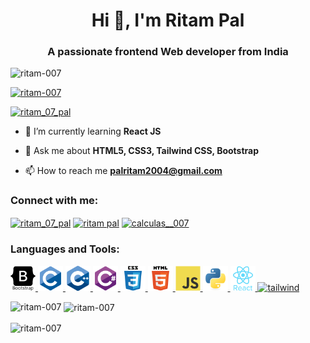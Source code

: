 <h1 align="center">Hi 👋, I'm Ritam Pal</h1>
<h3 align="center">A passionate frontend Web developer from India</h3>

<p align="left"> <img src="https://komarev.com/ghpvc/?username=ritam-007&label=Profile%20views&color=0e75b6&style=flat" alt="ritam-007" /> </p>

<p align="left"> <a href="https://github.com/ryo-ma/github-profile-trophy"><img src="https://github-profile-trophy.vercel.app/?username=ritam-007" alt="ritam-007" /></a> </p>

<p align="left"> <a href="https://twitter.com/ritam_07_pal" target="blank"><img src="https://img.shields.io/twitter/follow/ritam_07_pal?logo=twitter&style=for-the-badge" alt="ritam_07_pal" /></a> </p>

- 🌱 I’m currently learning **React JS**

- 💬 Ask me about **HTML5, CSS3, Tailwind CSS, Bootstrap**

- 📫 How to reach me **palritam2004@gmail.com**

<h3 align="left">Connect with me:</h3>
<p align="left">
<a href="https://twitter.com/ritam_07_pal" target="blank"><img align="center" src="https://raw.githubusercontent.com/rahuldkjain/github-profile-readme-generator/master/src/images/icons/Social/twitter.svg" alt="ritam_07_pal" height="30" width="40" /></a>
<a href="https://fb.com/ritam pal" target="blank"><img align="center" src="https://raw.githubusercontent.com/rahuldkjain/github-profile-readme-generator/master/src/images/icons/Social/facebook.svg" alt="ritam pal" height="30" width="40" /></a>
<a href="https://instagram.com/calculas__007" target="blank"><img align="center" src="https://raw.githubusercontent.com/rahuldkjain/github-profile-readme-generator/master/src/images/icons/Social/instagram.svg" alt="calculas__007" height="30" width="40" /></a>
</p>

<h3 align="left">Languages and Tools:</h3>
<p align="left"> <a href="https://getbootstrap.com" target="_blank" rel="noreferrer"> <img src="https://raw.githubusercontent.com/devicons/devicon/master/icons/bootstrap/bootstrap-plain-wordmark.svg" alt="bootstrap" width="40" height="40"/> </a> <a href="https://www.cprogramming.com/" target="_blank" rel="noreferrer"> <img src="https://raw.githubusercontent.com/devicons/devicon/master/icons/c/c-original.svg" alt="c" width="40" height="40"/> </a> <a href="https://www.w3schools.com/cpp/" target="_blank" rel="noreferrer"> <img src="https://raw.githubusercontent.com/devicons/devicon/master/icons/cplusplus/cplusplus-original.svg" alt="cplusplus" width="40" height="40"/> </a> <a href="https://www.w3schools.com/cs/" target="_blank" rel="noreferrer"> <img src="https://raw.githubusercontent.com/devicons/devicon/master/icons/csharp/csharp-original.svg" alt="csharp" width="40" height="40"/> </a> <a href="https://www.w3schools.com/css/" target="_blank" rel="noreferrer"> <img src="https://raw.githubusercontent.com/devicons/devicon/master/icons/css3/css3-original-wordmark.svg" alt="css3" width="40" height="40"/> </a> <a href="https://www.w3.org/html/" target="_blank" rel="noreferrer"> <img src="https://raw.githubusercontent.com/devicons/devicon/master/icons/html5/html5-original-wordmark.svg" alt="html5" width="40" height="40"/> </a> <a href="https://developer.mozilla.org/en-US/docs/Web/JavaScript" target="_blank" rel="noreferrer"> <img src="https://raw.githubusercontent.com/devicons/devicon/master/icons/javascript/javascript-original.svg" alt="javascript" width="40" height="40"/> </a> <a href="https://www.python.org" target="_blank" rel="noreferrer"> <img src="https://raw.githubusercontent.com/devicons/devicon/master/icons/python/python-original.svg" alt="python" width="40" height="40"/> </a> <a href="https://reactjs.org/" target="_blank" rel="noreferrer"> <img src="https://raw.githubusercontent.com/devicons/devicon/master/icons/react/react-original-wordmark.svg" alt="react" width="40" height="40"/> </a> <a href="https://tailwindcss.com/" target="_blank" rel="noreferrer"> <img src="https://www.vectorlogo.zone/logos/tailwindcss/tailwindcss-icon.svg" alt="tailwind" width="40" height="40"/> </a> </p>

<p><img align="left" src="https://github-readme-stats.vercel.app/api/top-langs?username=ritam-007&show_icons=true&locale=en&layout=compact" alt="ritam-007" /></p>

<p>&nbsp;<img align="center" src="https://github-readme-stats.vercel.app/api?username=ritam-007&show_icons=true&locale=en" alt="ritam-007" /></p>

<p><img align="center" src="https://github-readme-streak-stats.herokuapp.com/?user=ritam-007&" alt="ritam-007" /></p>
